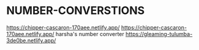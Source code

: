 # NUMBER-CONVERSTIONS
https://chipper-cascaron-170aee.netlify.app/
https://chipper-cascaron-170aee.netlify.app/
harsha's number converter
https://gleaming-tulumba-3de0be.netlify.app/
